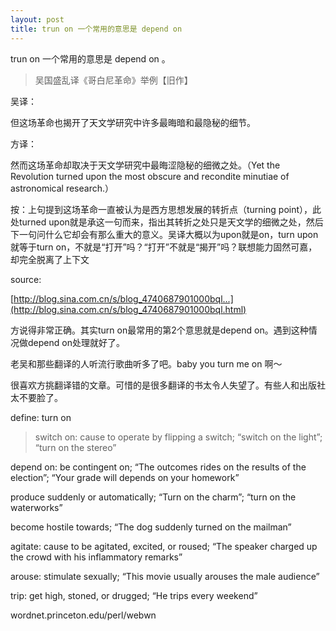 ```yaml
---
layout: post
title: trun on 一个常用的意思是 depend on
---
```


trun on 一个常用的意思是 depend on 。

>吴国盛乱译《哥白尼革命》举例【旧作】

  

  

吴译：

  

  

但这场革命也揭开了天文学研究中许多最晦暗和最隐秘的细节。

  

  

方译：

然而这场革命却取决于天文学研究中最晦涩隐秘的细微之处。（Yet the Revolution turned upon the most obscure and recondite minutiae of astronomical research.）

  

  

按：上句提到这场革命一直被认为是西方思想发展的转折点（turning point），此处turned upon就是承这一句而来，指出其转折之处只是天文学的细微之处，然后下一句问什么它却会有那么重大的意义。吴译大概以为upon就是on，turn upon就等于turn on，不就是“打开”吗？“打开”不就是“揭开”吗？联想能力固然可嘉，却完全脱离了上下文

  

  

source: 

[http://blog.sina.com.cn/s/blog_4740687901000bql...](http://blog.sina.com.cn/s/blog_4740687901000bql.html)

方说得非常正确。其实turn on最常用的第2个意思就是depend on。遇到这种情况做depend on处理就好了。

老吴和那些翻译的人听流行歌曲听多了吧。baby you turn me on 啊～

很喜欢方挑翻译错的文章。可惜的是很多翻译的书太令人失望了。有些人和出版社太不要脸了。

define: turn on

>switch on: cause to operate by flipping a switch; “switch on the light”; “turn on the stereo”

  

  

depend on: be contingent on; “The outcomes rides on the results of the election”; “Your grade will depends on your homework”

  

  

produce suddenly or automatically; “Turn on the charm”; “turn on the waterworks”

  

  

become hostile towards; “The dog suddenly turned on the mailman”

  

  

agitate: cause to be agitated, excited, or roused; “The speaker charged up the crowd with his inflammatory remarks”

  

  

arouse: stimulate sexually; “This movie usually arouses the male audience”

  

  

trip: get high, stoned, or drugged; “He trips every weekend”

wordnet.princeton.edu/perl/webwn
